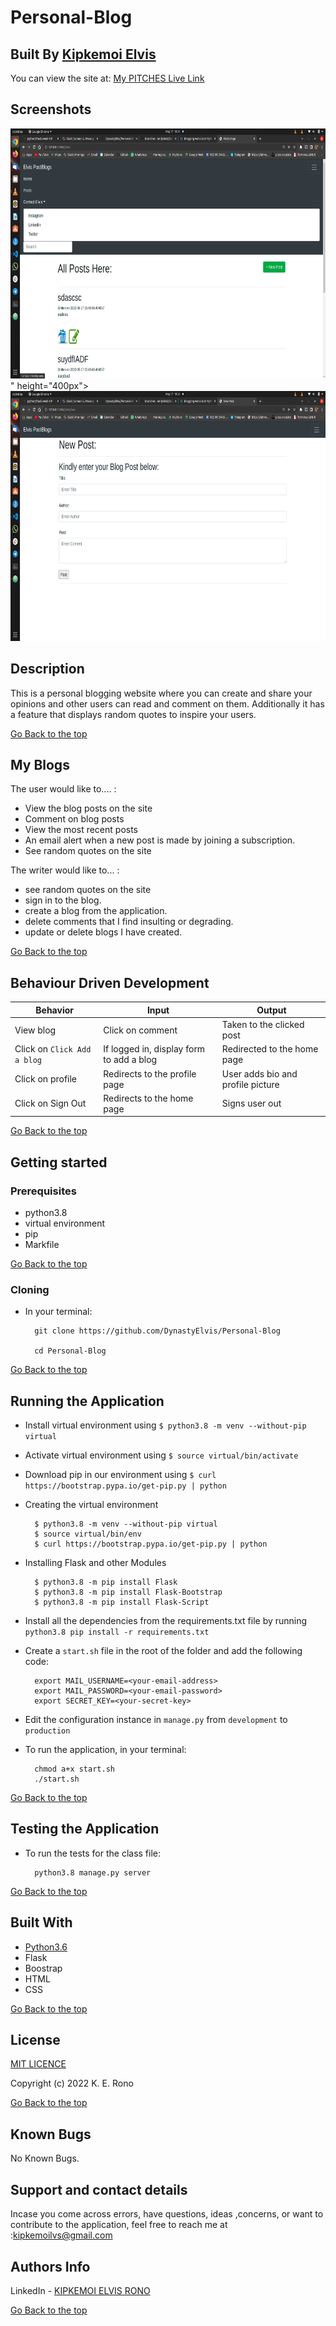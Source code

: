 # Personal-Blog

## Built By [Kipkemoi Elvis](https://github.com/DynastyElvis)


You can view the site at: [ My PITCHES Live Link](https://pitches-posts.herokuapp.com/ytidcdytic)


## Screenshots
<img src="https://github.com/DynastyElvis/Personal-Blog/blob/main/images/Screenshot%20from%202022-05-17%2019-24-18.png" height="400px">
" height="400px">
<img src="https://github.com/DynastyElvis/Personal-Blog/blob/main/images/Screenshot%20from%202022-05-17%2019-24-29.png" height="400px">

## Description
This is a personal blogging website where you can create and share your opinions and other users can read and comment on them. Additionally it has a feature that displays random quotes to inspire your users.

[Go Back to the top](#Personal-Blog)

## My Blogs
The user would like to.... :
*  View the blog posts on the site
*  Comment on blog posts
*  View the most recent posts
*  An email alert when a new post is made by joining a        subscription.
* See random quotes on the site

The writer would like to... :

* see random quotes on the site
* sign in to the blog.
* create a blog from the application.
* delete comments that I find insulting or degrading.
* update or delete blogs I have created.



[Go Back to the top](#Personal-Blog)

## Behaviour Driven Development
| Behavior            | Input                         | Output                        | 
| ------------------- | ----------------------------- | ----------------------------- |
| View blog | Click on comment | Taken to the clicked post | Click on `Comment` | Taken to where you can comment | Signs In/ Signs Up |
| Click on `Click Add a blog` | If logged in, display form to add a blog| Redirected to the home page |
| Click on profile | Redirects to the profile page | User adds bio and profile picture |
| Click on Sign Out | Redirects to the home page | Signs user out |

[Go Back to the top](#Personal-Blog)

## Getting started

### Prerequisites
* python3.8
* virtual environment
* pip
* Markfile


[Go Back to the top](#Personal-Blog)

### Cloning
* In your terminal:
        
        git clone https://github.com/DynastyElvis/Personal-Blog

        cd Personal-Blog

[Go Back to the top](#Personal-Blog)

## Running the Application
* Install virtual environment using `$ python3.8 -m venv --without-pip virtual`

* Activate virtual environment using `$ source virtual/bin/activate`

* Download pip in our environment using `$ curl https://bootstrap.pypa.io/get-pip.py | python`

* Creating the virtual environment

        $ python3.8 -m venv --without-pip virtual
        $ source virtual/bin/env
        $ curl https://bootstrap.pypa.io/get-pip.py | python

* Installing Flask and other Modules

        $ python3.8 -m pip install Flask
        $ python3.8 -m pip install Flask-Bootstrap
        $ python3.8 -m pip install Flask-Script

* Install all the dependencies from the requirements.txt file by running `python3.8 pip install -r requirements.txt`

* Create a `start.sh` file in the root of the folder and add the following code:

        export MAIL_USERNAME=<your-email-address>
        export MAIL_PASSWORD=<your-email-password>
        export SECRET_KEY=<your-secret-key>

* Edit the configuration instance in `manage.py` from `development` to `production`
* To run the application, in your terminal:

        chmod a+x start.sh
        ./start.sh

[Go Back to the top](#Personal-Blog)

## Testing the Application
* To run the tests for the class file:

        python3.8 manage.py server

 [Go Back to the top](#Personal-Blog)
       
## Built With

* [Python3.6](https://docs.python.org/3/)
* Flask
* Boostrap
* HTML
* CSS

[Go Back to the top](#Personal-Blog)


## License

[MIT LICENCE](https://github.com/DynastyElvis/Personal-Blog/blob/main/LICENSE)


Copyright (c) 2022 K. E. Rono


[Go Back to the top](#Personal-Blog)

## Known Bugs

No Known Bugs.

## Support and contact details
 Incase you come across errors, have questions, ideas ,concerns, or want to contribute to the application, feel free to reach me at :kipkemoilvs@gmail.com

## Authors Info
LinkedIn - [KIPKEMOI ELVIS RONO](https://www.linkedin.com/in/elvis-rono-aa3548209/)

[Go Back to the top](#Personal-Blog)